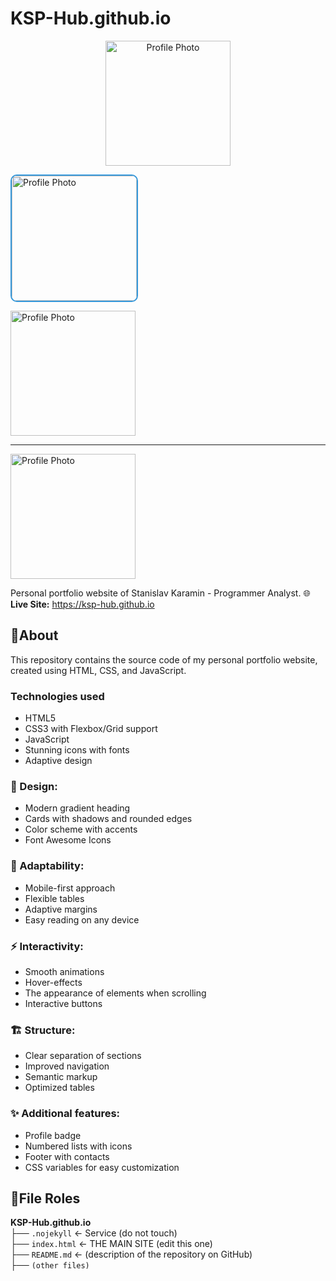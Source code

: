 # KSP-Hub.github.io

<div align="center">

<a href="https://otkrytki.by/images/cards/image-kartinka-klassnogo-dnya-prikolnaya-neobychnaya.jpg"><img src="https://github.com/KSP-Hub/KSP-Hub.github.io/issues/1" width="200" height="200" alt="Profile Photo">
</div>

<!-- Фото с ссылкой -->
<a href="https://otkrytki.by/images/cards/image-kartinka-klassnogo-dnya-prikolnaya-neobychnaya.jpg" target="_blank">
  <img src="https://github.com/KSP-Hub/KSP-Hub.github.io/issues/1" 
       width="200" 
       height="200" 
       alt="Profile Photo"
       style="border-radius: 10px; border: 2px solid #3498db;">
</a>

[<img src="https://otkrytki.by/images/cards/image-kartinka-klassnogo-dnya-prikolnaya-neobychnaya.jpg" width="200" height="200" alt="Profile Photo">](https://github.com/KSP-Hub/KSP-Hub.github.io/issues/1)

---
<a href="[profile image](https://github.com/KSP-Hub/KSP-Hub.github.io/issues/1)">
  <img src="[link-click image]https://otkrytki.by/images/cards/image-kartinka-klassnogo-dnya-prikolnaya-neobychnaya.jpg" width="200" height="200" alt="Profile Photo">
</a>

Personal portfolio website of Stanislav Karamin - Programmer Analyst.
🌐 **Live Site:** https://ksp-hub.github.io

## 📌About
This repository contains the source code of my personal portfolio website, created using HTML, CSS, and JavaScript.

### Technologies used
* HTML5
* CSS3 with Flexbox/Grid support
* JavaScript
* Stunning icons with fonts
* Adaptive design

### 🎨 Design:
* Modern gradient heading
* Cards with shadows and rounded edges
* Color scheme with accents
* Font Awesome Icons

### 📱 Adaptability:
* Mobile-first approach
* Flexible tables
* Adaptive margins
* Easy reading on any device

### ⚡ Interactivity:
* Smooth animations
* Hover-effects
* The appearance of elements when scrolling
* Interactive buttons

### 🏗️ Structure:
* Clear separation of sections
* Improved navigation
* Semantic markup
* Optimized tables

### ✨ Additional features:
* Profile badge
* Numbered lists with icons
* Footer with contacts
* CSS variables for easy customization

## 📌File Roles
**KSP-Hub.github.io**<br>├── `.nojekyll` ← Service (do not touch)<br>├── `index.html` ← THE MAIN SITE (edit this one)<br>├── `README.md` ← (description of the repository on GitHub)<br>├── `(other files)`
